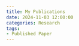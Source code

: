 ```yaml
---
title: My Publications
date: 2024-11-03 12:00:00
categories: Research
tags: 
- Published Paper
---
```

